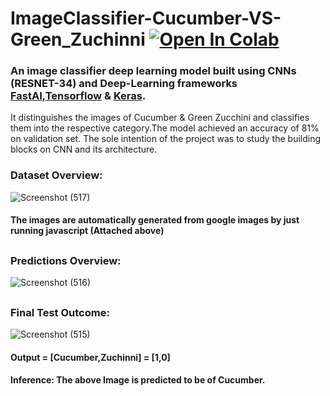 # ImageClassifier-Cucumber-VS-Green_Zuchinni  [![Open In Colab](https://colab.research.google.com/assets/colab-badge.svg)](https://colab.research.google.com/drive/1yWc5n03TqaJMpgztC7jq-rxJtbFAhgHW#scrollTo=_U_QnNS0p7ge)

### An image classifier deep learning model built using CNNs (RESNET-34) and Deep-Learning frameworks [FastAI](https://docs.fast.ai/),[Tensorflow](https://www.tensorflow.org/) & [Keras](https://keras.io/).
It distinguishes the images of Cucumber & Green Zucchini and classifies them into the respective category.The model achieved an accuracy of 81% on validation set. The sole intention of the project was to study the building blocks on CNN and its architecture.

### Dataset Overview:
![Screenshot (517)](https://user-images.githubusercontent.com/48477205/121394016-8df28980-c96e-11eb-9fe6-90bc51a4c6a9.png)
#### The images are automatically generated from google images by just running javascript (Attached above)
##
##
### Predictions Overview:
![Screenshot (516)](https://user-images.githubusercontent.com/48477205/121393681-38b67800-c96e-11eb-9bc8-356c329a41a0.png)
##
##
### Final Test Outcome:
![Screenshot (515)](https://user-images.githubusercontent.com/48477205/121393436-f68d3680-c96d-11eb-8878-65d84d44b5ba.png)
#### Output = [Cucumber,Zuchinni] = [1,0] 
#### Inference: The above Image is predicted to be of Cucumber.





